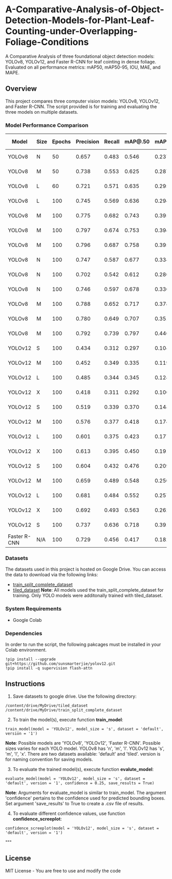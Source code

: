 # A-Comparative-Analysis-of-Object-Detection-Models-for-Plant-Leaf-Counting-under-Overlapping-Foliage-Conditions
A Comparative Analysis of three foundational object detection models: YOLOv8, YOLOv12, and Faster R-CNN for leaf cointing in dense foliage. Evaluated on all performance metrics: mAP50, mAP50-95, IOU, MAE, and MAPE.

## Overview
This project compares three computer vision models: YOLOv8, YOLOv12, and Faster R-CNN. The script provided is for training and evaluating the three models on multiple datasets.

### Model Performance Comparison
| Model      | Size | Epochs | Precision | Recall | mAP@.50 | mAP@.50-.95 | Batch | Image Size | Dataset         | IoU  | MSE (Count) | MAE (Count) | MAPE   |
|------------|------|--------|-----------|--------|---------|-------------|-------|------------|-----------------|------|-------------|-------------|--------|
| YOLOv8     | N    | 50     | 0.657     | 0.483  | 0.546   | 0.237       | 16    | 640x640    | 298 images      | 0.584| 4684.22     | 40.65       | 31.80% |
| YOLOv8     | M    | 50     | 0.738     | 0.553  | 0.625   | 0.287       | 16    | 640x640    | 298 images      | 0.602| 2987.15     | 30.82       | 25.06% |
| YOLOv8     | L    | 60     | 0.721     | 0.571  | 0.635   | 0.295       | 16    | 640x640    | 298 images      | 0.623| 3043.60     | 33.67       | 27.34% |
| YOLOv8     | L    | 100    | 0.745     | 0.569  | 0.636   | 0.294       | 16    | 640x640    | 298 images      | 0.612| 2193.25     | 27.48       | 24.89% |
| YOLOv8     | M    | 100    | 0.775     | 0.682  | 0.743   | 0.395       | 8     | 960x960    | 166 images      | 0.668| 812.73      | 16.67       | 15.04% |
| YOLOv8     | M    | 100    | 0.797     | 0.674  | 0.753   | 0.394       | 8     | 960x960    | 166 images      | 0.671| 1188.72     | 19.25       | 15.21% |
| YOLOv8     | M    | 100    | 0.796     | 0.687  | 0.758   | 0.395       | 8     | 960x960    | 166 images      | 0.671| 1188.72     | 19.25       | 15.21% |
| YOLOv8     | N    | 100    | 0.747     | 0.587  | 0.677   | 0.334       | 16    | 960x960    | 166 images      | 0.591| 1379.40     | 22.27       | 22.16% |
| YOLOv8     | N    | 100    | 0.702     | 0.542  | 0.612   | 0.280       | 8     | 960x960    | 166 images      | 0.581| 1627.95     | 23.72       | 21.50% |
| YOLOv8     | N    | 100    | 0.746     | 0.597  | 0.678   | 0.330       | 16    | 960x960    | 166 images      | 0.591| 1539.63     | 22.37       | 22.95% |
| YOLOv8     | M    | 100    | 0.788     | 0.652  | 0.717   | 0.378       | 16    | 960x960    | 300 images      | 0.644| 473.02      | 14.35       | 14.13% |
| YOLOv8     | M    | 100    | 0.780     | 0.649  | 0.707   | 0.351       | 16    | 960x960    | 300 images      | 0.615| 553.55      | 15.92       | 16.82% |
| YOLOv8     | M    | 100    | 0.792     | 0.739  | 0.797   | 0.446       | 8     | 1216x1216  | 300 (tiled)     | 0.632| 2266.30     | 30.50       | 25.27% |
| YOLOv12    | S    | 100    | 0.434     | 0.312  | 0.297   | 0.104       | 16    | 640x640    | 298 (blurred)   | 0.515| 8248.35     | 54.45       | 50.11% |
| YOLOv12    | M    | 100    | 0.452     | 0.349  | 0.335   | 0.119       | 16    | 640x640    | 298 (blurred)   | 0.515| 5465.83     | 44.13       | 41.67% |
| YOLOv12    | L    | 100    | 0.485     | 0.344  | 0.345   | 0.124       | 8     | 640x640    | 298 (blurred)   | 0.525| 5693.27     | 44.30       | 40.78% |
| YOLOv12    | X    | 100    | 0.418     | 0.311  | 0.292   | 0.100       | 8     | 640x640    | 298 (blurred)   | 0.515| 8248.35     | 54.45       | 50.11% |
| YOLOv12    | S    | 100    | 0.519     | 0.339  | 0.370   | 0.148       | 8     | 640x640    | Fixed dataset   | 0.550| 4591.43     | 41.43       | 33.37% |
| YOLOv12    | M    | 100    | 0.576     | 0.377  | 0.418   | 0.174       | 8     | 640x640    | Fixed dataset   | 0.543| 2773.67     | 30.07       | 25.14% |
| YOLOv12    | L    | 100    | 0.601     | 0.375  | 0.423   | 0.177       | 8     | 640x640    | Fixed dataset   | 0.577| 4411.10     | 41.00       | 33.41% |
| YOLOv12    | X    | 100    | 0.613     | 0.395  | 0.450   | 0.191       | 8     | 640x640    | Fixed dataset   | 0.564| 3136.10     | 34.57       | 28.78% |
| YOLOv12    | S    | 100    | 0.604     | 0.432  | 0.476   | 0.209       | 8     | 960x960    | Fixed dataset   | 0.563| 2211.85     | 28.05       | 25.21% |
| YOLOv12    | M    | 100    | 0.659     | 0.489  | 0.548   | 0.250       | 4     | 960x960    | Fixed dataset   | 0.567| 1033.22     | 21.28       | 21.28% |
| YOLOv12    | L    | 100    | 0.681     | 0.484  | 0.552   | 0.257       | 4     | 960x960    | Fixed dataset   | 0.591| 1429.02     | 22.62       | 20.46% |
| YOLOv12    | X    | 100    | 0.692     | 0.493  | 0.563   | 0.262       | 2     | 960x960    | Fixed dataset   | 0.604| 1387.13     | 23.27       | 21.42% |
| YOLOv12    | S    | 100    | 0.737     | 0.636  | 0.718   | 0.391       | 2     | 1216x1216  | Tiled Dataset   | 0.656| 27.58       | 3.43        | 26.84% |
| Faster R-CNN| N/A  | 100    | 0.729     | 0.456  | 0.417   | 0.182       | N/A   | 800x1333px | 300 images      | 0.605| 6128.90     | 44.43       | 34.29% |

### Datasets
The datasets used in this project is hosted on Google Drive. You can access the data to download via the following links:
- [train_split_complete_dataset](https://drive.google.com/drive/folders/13MaM3n2fJA5EUR2EBFwm7Byr42MP6Ge3?usp=sharing)
- [tiled_dataset](https://drive.google.com/drive/folders/1tl77CQ1zjtLOq4uHEfYI4_9YmdYOTDJL?usp=sharing)
**Note**: All models used the train_split_complete_dataset for training. Only YOLO models were additonally trained with tiled_dataset. 

### System Requirements
* Google Colab

### Dependencies
In order to run the script, the following pakcages must be installed in your Colab environment.
```
!pip install --upgrade git+https://github.com/sunsmarterjie/yolov12.git
!pip install -q supervision flash-attn
```

## Instructions 

1. Save datasets to google drive. Use the following directory:
```
/content/drive/MyDrive/tiled_dataset
/content/drive/MyDrive/train_split_complete_dataset
```
2. To train the model(s), execute function **train_model**:
```
train_model(model = 'YOLOv12', model_size = 's', dataset = 'default', version = '1')
```
**Note**: Possible models are 'YOLOv8', 'YOLOv12', 'Faster R-CNN'. Possible sizes varies for each YOLO model. YOLOv8 has 'n', 'm', 'l'. YOLOv12 has 's', 'm', 'l', 'x'. There are two datasets available: 'default' and 'tiled'. version is for naming convention for saving models.

3. To evaluate the trained model(s), execute function **evalute_model**:
```
evaluate_model(model = 'YOLOv12', model_size = 's', dataset = 'default', version = '1', confidence = 0.25, save_results = True)
```
**Note**: Arguments for evaluate_model is similar to train_model. The argument 'confidence' pertains to the confidence used for predicted bounding boxes. Set argument 'save_results' to True to create a .csv file of results.

4. To evaluate different confidence values, use function **confidence_screeplot**:
```
confidence_screeplot(model = 'YOLOv12', model_size = 's', dataset = 'default', version = '1')
```
"""

## License
MIT License - You are free to use and modify the code
